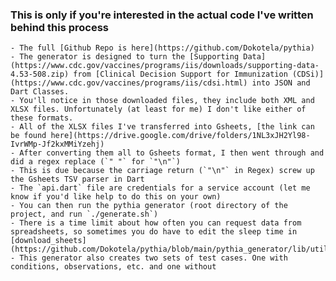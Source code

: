 ### This is only if you're interested in the actual code I've written behind this process

    - The full [Github Repo is here](https://github.com/Dokotela/pythia)
    - The generator is designed to turn the [Supporting Data](https://www.cdc.gov/vaccines/programs/iis/downloads/supporting-data-4.53-508.zip) from [Clinical Decision Support for Immunization (CDSi)](https://www.cdc.gov/vaccines/programs/iis/cdsi.html) into JSON and Dart Classes.
    - You'll notice in those downloaded files, they include both XML and XLSX files. Unfortunately (at least for me) I don't like either of these formats.
    - All of the XLSX files I've transferred into Gsheets, [the link can be found here](https://drive.google.com/drive/folders/1NL3xJH2Yl98-IvrWMp-Jf2kxMMiYzehj)
    - After converting them all to Gsheets format, I then went through and did a regex replace (`" "` for `"\n"`)
    - This is due because the carriage return (`"\n"` in Regex) screw up the Gsheets TSV parser in Dart
    - The `api.dart` file are credentials for a service account (let me know if you'd like help to do this on your own)
    - You can then run the pythia generator (root directory of the project, and run `./generate.sh`)
    - There is a time limit about how often you can request data from spreadsheets, so sometimes you do have to edit the sleep time in [download_sheets](https://github.com/Dokotela/pythia/blob/main/pythia_generator/lib/utils/download_sheets.dart#L16)
    - This generator also creates two sets of test cases. One with conditions, observations, etc. and one without
